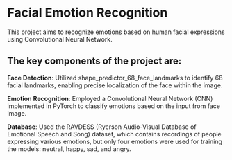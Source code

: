 # Facial Emotion Recognition

This project aims to recognize emotions based on human facial expressions using Convolutional Neural Network. 

## The key components of the project are:

**Face Detection**: Utilized shape_predictor_68_face_landmarks to identify 68 facial landmarks, enabling precise localization of the face within the image.

**Emotion Recognition**: Employed a Convolutional Neural Network (CNN) implemented in PyTorch to classify emotions based on the input from face image.

**Database**: Used the RAVDESS (Ryerson Audio-Visual Database of Emotional Speech and Song) dataset, which contains recordings of people expressing various emotions, but only four emotions were used for training the models: neutral, happy, sad, and angry.

